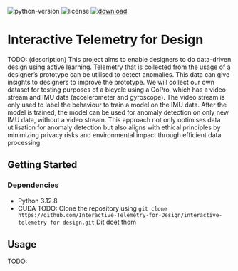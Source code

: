 ![python-version](https://img.shields.io/badge/python-v3.12.8-blue)
![license](https://img.shields.io/badge/license-GPLv3-blue)
[![download](https://img.shields.io/badge/download-.zip-brightgreen)](https://github.com/Interactive-Telemetry-for-Design/interactive-telemetry-for-design/archive/refs/heads/main.zip)

# Interactive Telemetry for Design

TODO: (description)
This project aims to enable designers to do data-driven design using active learning.
Telemetry that is collected from the usage of a designer’s prototype can be utilised to
detect anomalies. This data can give insights to designers to improve the prototype. We
will collect our own dataset for testing purposes of a bicycle using a GoPro, which has a
video stream and IMU data (accelerometer and gyroscope). The video stream is only used
to label the behaviour to train a model on the IMU data. After the model is trained, the
model can be used for anomaly detection on only new IMU data, without a video stream.
This approach not only optimises data utilisation for anomaly detection but also aligns
with ethical principles by minimizing privacy risks and environmental impact through
efficient data processing.

## Getting Started
### Dependencies
- Python 3.12.8
- CUDA 
TODO:
Clone the repository using `git clone https://github.com/Interactive-Telemetry-for-Design/interactive-telemetry-for-design.git`
Dit doet thom

## Usage
TODO:
